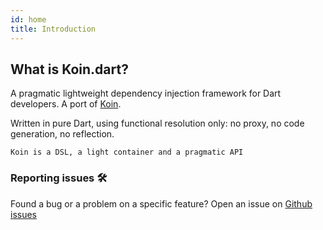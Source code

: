 ```yaml
---
id: home
title: Introduction
---
```


## What is Koin.dart?
 
A pragmatic lightweight dependency injection framework for Dart developers. A port of [Koin](https://insert-koin.io/).

Written in pure Dart, using functional resolution only: no proxy, no code generation, no reflection.

`Koin is a DSL, a light container and a pragmatic API`

### Reporting issues 🛠

Found a bug or a problem on a specific feature? Open an issue on [Github issues](https://github.com/pbissonho/koin.dart/issues)


<!-- GitHub Buttons -->
<script async defer src="https://buttons.github.io/buttons.js"></script>